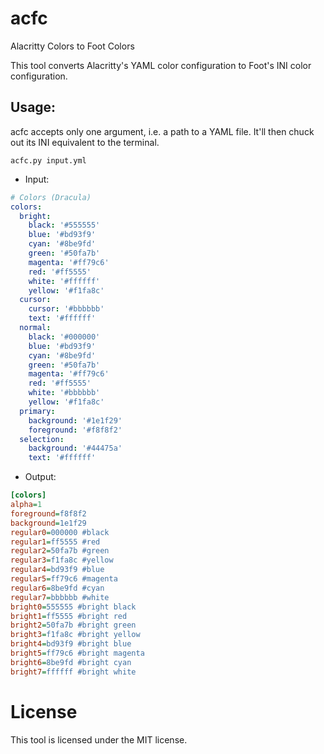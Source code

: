 # acfc
Alacritty Colors to Foot Colors

This tool converts Alacritty's YAML color configuration to Foot's INI color configuration.

## Usage:

acfc accepts only one argument, i.e. a path to a YAML file. It'll then chuck out
its INI equivalent to the terminal.

```
acfc.py input.yml
```

- Input:
```yaml
# Colors (Dracula)
colors:
  bright:
    black: '#555555'
    blue: '#bd93f9'
    cyan: '#8be9fd'
    green: '#50fa7b'
    magenta: '#ff79c6'
    red: '#ff5555'
    white: '#ffffff'
    yellow: '#f1fa8c'
  cursor:
    cursor: '#bbbbbb'
    text: '#ffffff'
  normal:
    black: '#000000'
    blue: '#bd93f9'
    cyan: '#8be9fd'
    green: '#50fa7b'
    magenta: '#ff79c6'
    red: '#ff5555'
    white: '#bbbbbb'
    yellow: '#f1fa8c'
  primary:
    background: '#1e1f29'
    foreground: '#f8f8f2'
  selection:
    background: '#44475a'
    text: '#ffffff'
```

- Output:
```ini
[colors]
alpha=1
foreground=f8f8f2
background=1e1f29
regular0=000000 #black
regular1=ff5555 #red
regular2=50fa7b #green
regular3=f1fa8c #yellow
regular4=bd93f9 #blue
regular5=ff79c6 #magenta
regular6=8be9fd #cyan
regular7=bbbbbb #white
bright0=555555 #bright black
bright1=ff5555 #bright red
bright2=50fa7b #bright green
bright3=f1fa8c #bright yellow
bright4=bd93f9 #bright blue
bright5=ff79c6 #bright magenta
bright6=8be9fd #bright cyan
bright7=ffffff #bright white
```

# License

This tool is licensed under the MIT license.
